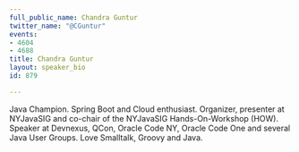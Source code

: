 ```yaml
---
full_public_name: Chandra Guntur
twitter_name: "@CGuntur"
events:
- 4604
- 4688
title: Chandra Guntur
layout: speaker_bio
id: 879

---
```

Java Champion. Spring Boot and Cloud enthusiast. Organizer, presenter at NYJavaSIG and co-chair of the NYJavaSIG Hands-On-Workshop (HOW). Speaker at Devnexus, QCon, Oracle Code NY, Oracle Code One and several Java User Groups. Love Smalltalk, Groovy and Java. 